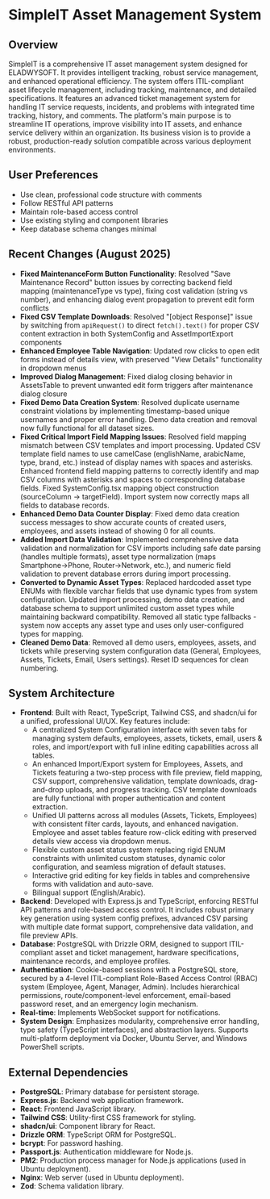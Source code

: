 # SimpleIT Asset Management System

## Overview
SimpleIT is a comprehensive IT asset management system designed for ELADWYSOFT. It provides intelligent tracking, robust service management, and enhanced operational efficiency. The system offers ITIL-compliant asset lifecycle management, including tracking, maintenance, and detailed specifications. It features an advanced ticket management system for handling IT service requests, incidents, and problems with integrated time tracking, history, and comments. The platform's main purpose is to streamline IT operations, improve visibility into IT assets, and enhance service delivery within an organization. Its business vision is to provide a robust, production-ready solution compatible across various deployment environments.

## User Preferences
- Use clean, professional code structure with comments
- Follow RESTful API patterns
- Maintain role-based access control
- Use existing styling and component libraries
- Keep database schema changes minimal

## Recent Changes (August 2025)
- **Fixed MaintenanceForm Button Functionality**: Resolved "Save Maintenance Record" button issues by correcting backend field mapping (maintenanceType vs type), fixing cost validation (string vs number), and enhancing dialog event propagation to prevent edit form conflicts
- **Fixed CSV Template Downloads**: Resolved "[object Response]" issue by switching from `apiRequest()` to direct `fetch().text()` for proper CSV content extraction in both SystemConfig and AssetImportExport components
- **Enhanced Employee Table Navigation**: Updated row clicks to open edit forms instead of details view, with preserved "View Details" functionality in dropdown menus
- **Improved Dialog Management**: Fixed dialog closing behavior in AssetsTable to prevent unwanted edit form triggers after maintenance dialog closure
- **Fixed Demo Data Creation System**: Resolved duplicate username constraint violations by implementing timestamp-based unique usernames and proper error handling. Demo data creation and removal now fully functional for all dataset sizes.
- **Fixed Critical Import Field Mapping Issues**: Resolved field mapping mismatch between CSV templates and import processing. Updated CSV template field names to use camelCase (englishName, arabicName, type, brand, etc.) instead of display names with spaces and asterisks. Enhanced frontend field mapping patterns to correctly identify and map CSV columns with asterisks and spaces to corresponding database fields. Fixed SystemConfig.tsx mapping object construction (sourceColumn → targetField). Import system now correctly maps all fields to database records.
- **Enhanced Demo Data Counter Display**: Fixed demo data creation success messages to show accurate counts of created users, employees, and assets instead of showing 0 for all counts.
- **Added Import Data Validation**: Implemented comprehensive data validation and normalization for CSV imports including safe date parsing (handles multiple formats), asset type normalization (maps Smartphone→Phone, Router→Network, etc.), and numeric field validation to prevent database errors during import processing.
- **Converted to Dynamic Asset Types**: Replaced hardcoded asset type ENUMs with flexible varchar fields that use dynamic types from system configuration. Updated import processing, demo data creation, and database schema to support unlimited custom asset types while maintaining backward compatibility. Removed all static type fallbacks - system now accepts any asset type and uses only user-configured types for mapping.
- **Cleaned Demo Data**: Removed all demo users, employees, assets, and tickets while preserving system configuration data (General, Employees, Assets, Tickets, Email, Users settings). Reset ID sequences for clean numbering.

## System Architecture
- **Frontend**: Built with React, TypeScript, Tailwind CSS, and shadcn/ui for a unified, professional UI/UX. Key features include:
    - A centralized System Configuration interface with seven tabs for managing system defaults, employees, assets, tickets, email, users & roles, and import/export with full inline editing capabilities across all tables.
    - An enhanced Import/Export system for Employees, Assets, and Tickets featuring a two-step process with file preview, field mapping, CSV support, comprehensive validation, template downloads, drag-and-drop uploads, and progress tracking. CSV template downloads are fully functional with proper authentication and content extraction.
    - Unified UI patterns across all modules (Assets, Tickets, Employees) with consistent filter cards, layouts, and enhanced navigation. Employee and asset tables feature row-click editing with preserved details view access via dropdown menus.
    - Flexible custom asset status system replacing rigid ENUM constraints with unlimited custom statuses, dynamic color configuration, and seamless migration of default statuses.
    - Interactive grid editing for key fields in tables and comprehensive forms with validation and auto-save.
    - Bilingual support (English/Arabic).
- **Backend**: Developed with Express.js and TypeScript, enforcing RESTful API patterns and role-based access control. It includes robust primary key generation using system config prefixes, advanced CSV parsing with multiple date format support, comprehensive data validation, and file preview APIs.
- **Database**: PostgreSQL with Drizzle ORM, designed to support ITIL-compliant asset and ticket management, hardware specifications, maintenance records, and employee profiles.
- **Authentication**: Cookie-based sessions with a PostgreSQL store, secured by a 4-level ITIL-compliant Role-Based Access Control (RBAC) system (Employee, Agent, Manager, Admin). Includes hierarchical permissions, route/component-level enforcement, email-based password reset, and an emergency login mechanism.
- **Real-time**: Implements WebSocket support for notifications.
- **System Design**: Emphasizes modularity, comprehensive error handling, type safety (TypeScript interfaces), and abstraction layers. Supports multi-platform deployment via Docker, Ubuntu Server, and Windows PowerShell scripts.

## External Dependencies
- **PostgreSQL**: Primary database for persistent storage.
- **Express.js**: Backend web application framework.
- **React**: Frontend JavaScript library.
- **Tailwind CSS**: Utility-first CSS framework for styling.
- **shadcn/ui**: Component library for React.
- **Drizzle ORM**: TypeScript ORM for PostgreSQL.
- **bcrypt**: For password hashing.
- **Passport.js**: Authentication middleware for Node.js.
- **PM2**: Production process manager for Node.js applications (used in Ubuntu deployment).
- **Nginx**: Web server (used in Ubuntu deployment).
- **Zod**: Schema validation library.